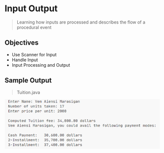 # Input Output

> Learning how inputs are processed and describes the flow of a procedural event

## Objectives

- Use Scanner for Input
- Handle Input
- Input Processing and Output

## Sample Output

> Tuition.java

![](SampleOut.png)
